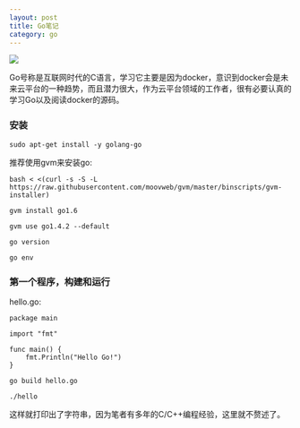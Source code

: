 ```yaml
---
layout: post
title: Go笔记
category: go
---
```

![](/assets/go-logo.png)

Go号称是互联网时代的C语言，学习它主要是因为docker，意识到docker会是未来云平台的一种趋势，而且潜力很大，作为云平台领域的工作者，很有必要认真的学习Go以及阅读docker的源码。

### 安装
```
sudo apt-get install -y golang-go
```

推荐使用gvm来安装go:
```
bash < <(curl -s -S -L https://raw.githubusercontent.com/moovweb/gvm/master/binscripts/gvm-installer)

gvm install go1.6

gvm use go1.4.2 --default

go version

go env
```

### 第一个程序，构建和运行
hello.go:
```
package main

import "fmt"

func main() {
    fmt.Println("Hello Go!")
}
```

```
go build hello.go

./hello
```
这样就打印出了字符串，因为笔者有多年的C/C++编程经验，这里就不赘述了。


